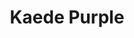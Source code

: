 --- 
title: "Kaede Purple"
publishdate: "2019-2-22T16:48:46+02:00"
src: "https://365manga.net/manga/kaede-purple"
image: "https://data.365manga.net/images/thumbnails/30468-kaede-purple.jpg"
description: " Akagi, after being rejected by a girl that he likes and punched by a rival, Rukawa, for accidentally stepping into his confession moment with the girl, wants revenge against Rukawa for various reasons. He and his teammates decided to challenge Rukawa and his team against a game of basketball in the regional tournament. Who will win this basketball game?Alternate story:http://mangapark.com/search?q=slam-dunk"
---